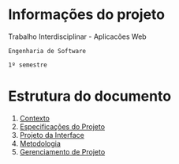 # Informações do projeto  

Trabalho Interdisciplinar - Aplicacões Web

`Engenharia de Software`

`1º semestre`

# Estrutura do documento

1. [Contexto](Contexto.md)
2. [Especificações do Projeto](Especificacao.md)
3. [Projeto da Interface](Interface.md)
4. [Metodologia](Metodologia.md)
5. [Gerenciamento de Projeto](Gerenciamento-Proejto.md)
